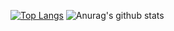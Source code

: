 [![Top Langs](https://github-readme-stats.vercel.app/api/top-langs/?username=cazuzabarberino&layout=compact)](https://github.com/anuraghazra/github-readme-stats)
![Anurag's github stats](https://github-readme-stats.vercel.app/api?username=cazuzabarberino&show_icons=true&theme=radical)
